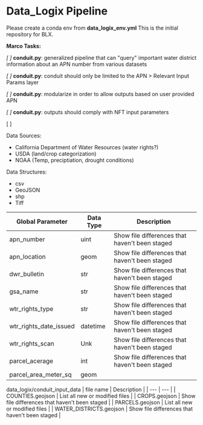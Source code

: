 # Data_Logix Pipeline

Please create a conda env from **data_logix_env.yml**
This is the initial repository for BLX.

**Marco Tasks:**

*[ ]* **conduit.py**: generalized pipeline that can "query" important water district information about an APN number from various datasets

*[ ]* **conduit.py**: conduit should only be limited to the APN > Relevant Input Params layer

*[ ]* **conduit.py**: modularize in order to allow outputs based on user provided APN

*[ ]* **conduit.py**: outputs should comply with NFT input parameters

[ ] 

Data Sources:
- California Department of Water Resources (water rights?)
- USDA (land/crop categorization)
- NOAA (Temp, preciptiation, drought conditions)

Data Structures:
- csv
- GeoJSON
- shp
- Tiff

| Global Parameter  | Data Type | Description |
| ------------- | ------------- | -------------| 
| apn_number  | uint  | Show file differences that haven't been staged |
| apn_location  | geom  | Show file differences that haven't been staged |
| dwr_bulletin  | str  | Show file differences that haven't been staged |
| gsa_name  | str  | Show file differences that haven't been staged |
| wtr_rights_type  | str  | Show file differences that haven't been staged |
| wtr_rights_date_issued  | datetime  | Show file differences that haven't been staged |
| wtr_rights_scan  | Unk  | Show file differences that haven't been staged |
| parcel_acerage  | int  | Show file differences that haven't been staged |
| parcel_area_meter_sq  | geom  | | Show file differences that haven't been staged |

data_logix/conduit_input_data
| file name | Description |
| --- | --- |
| COUNTIES.geojson | List all new or modified files |
| CROPS.geojson | Show file differences that haven't been staged |
| PARCELS.geojson | List all new or modified files |
| WATER_DISTRICTS.geojson | Show file differences that haven't been staged |


